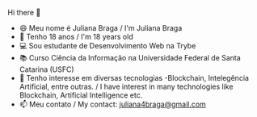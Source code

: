 Hi there 👋
- :smile: Meu nome é Juliana Braga / I'm Juliana Braga 
- :girl: Tenho 18 anos / I'm 18 years old 
- :computer: Sou estudante de Desenvolvimento Web na Trybe 
- :books: Curso Ciência da Informação na Universidade Federal de Santa Catarina (USFC)
- :eyes:	Tenho interesse em diversas tecnologias -Blockchain, Intelegência Artificial, entre outras. / I have interest in many technologies like Blockchain, Artificial Intelligence etc. 
- 📫 Meu contato / My contact: juliana4braga@gmail.com

<!--
**JulianaBraga/JulianaBraga** is a ✨ _special_ ✨ repository because its `README.md` (this file) appears on your GitHub profile.

Here are some ideas to get you started:

- 🔭 I’m currently working on ...
- 🌱 I’m currently learning ...
- 👯 I’m looking to collaborate on ...
- 🤔 I’m looking for help with ...
- 💬 Ask me about ...
- 📫 How to reach me: ...
- 😄 Pronouns: ...
- ⚡ Fun fact: ...
-->
